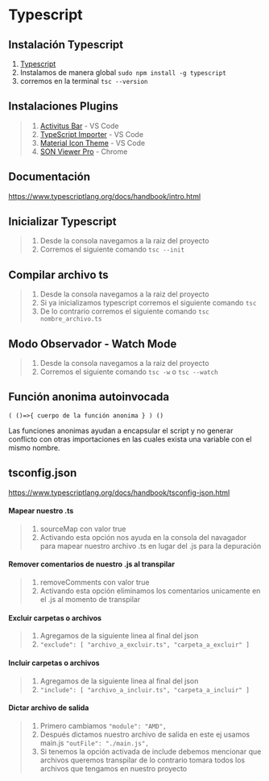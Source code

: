 # Typescript

## Instalación Typescript
1. [Typescript](https://www.typescriptlang.org/download/)
2. Instalamos de manera global `sudo npm install -g typescript`
3. corremos en la terminal `tsc --version`


## Instalaciones Plugins

> 1. [Activitus Bar](https://marketplace.visualstudio.com/items?itemName=Gruntfuggly.activitusbar) - VS Code
> 2. [TypeScript Importer](https://marketplace.visualstudio.com/items?itemName=pmneo.tsimporter) - VS Code
> 3. [Material Icon Theme](https://marketplace.visualstudio.com/items?itemName=PKief.material-icon-theme) - VS Code
> 4. [SON Viewer Pro](https://chromewebstore.google.com/detail/json-viewer-pro/eifflpmocdbdmepbjaopkkhbfmdgijcc) - Chrome



## Documentación 

https://www.typescriptlang.org/docs/handbook/intro.html



## Inicializar Typescript

> 1. Desde la consola navegamos a la raiz del proyecto
> 2. Corremos el siguiente comando `tsc --init`



## Compilar archivo ts

> 1. Desde la consola navegamos a la raiz del proyecto
> 2. Si ya inicializamos typescript corremos el siguiente comando `tsc`
> 3. De lo contrario corremos el siguiente comando `tsc nombre_archivo.ts`



## Modo Observador - Watch Mode

> 1. Desde la consola navegamos a la raiz del proyecto
> 2. Corremos el siguiente comando `tsc -w` o `tsc --watch`



## Función anonima autoinvocada

` ( ()=>{
   cuerpo de la función anonima
} ) () `

Las funciones anonimas ayudan a encapsular el script y no generar conflicto con otras importaciones en las cuales exista una variable con el mismo nombre.



## tsconfig.json

https://www.typescriptlang.org/docs/handbook/tsconfig-json.html



#### Mapear nuestro .ts

> 1. sourceMap con valor true
> 2. Activando esta opción nos ayuda en la consola del navagador para mapear nuestro archivo .ts en lugar del .js para la depuración



#### Remover comentarios de nuestro .js al transpilar

> 1. removeComments con valor true
> 2. Activando esta opción eliminamos los comentarios unicamente en el .js al momento de transpilar



#### Excluir carpetas o archivos

> 1. Agregamos de la siguiente linea al final del json
> 2. `"exclude": [ "archivo_a_excluir.ts", "carpeta_a_excluir" ]`



#### Incluir carpetas o archivos

> 1. Agregamos de la siguiente linea al final del json
> 2. `"include": [ "archivo_a_incluir.ts", "carpeta_a_incluir" ]`



#### Dictar archivo de salida

>1. Primero cambiamos `"module": "AMD",`
>2. Después dictamos nuestro archivo de salida en este ej usamos main.js `"outFile": "./main.js",`
>3. Si tenemos la opción activada de include debemos mencionar que archivos queremos transpilar de lo contrario tomara todos los archivos que tengamos en nuestro proyecto


